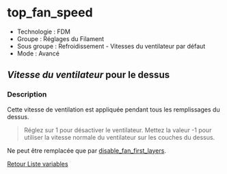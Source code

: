 # top_fan_speed

* Technologie : FDM
* Groupe : Réglages du Filament
* Sous groupe : Refroidissement - Vitesses du ventilateur par défaut
* Mode : Avancé

## *Vitesse du ventilateur* pour le dessus

### Description

Cette vitesse de ventilation est appliquée pendant tous les remplissages du dessus.

> Réglez sur 1 pour désactiver le ventilateur.
> Mettez la valeur -1 pour utiliser la vitesse normale du ventilateur sur les couches du dessus.

Ne peut être remplacée que par [disable_fan_first_layers](disable_fan_first_layers.md).

[Retour Liste variables](variable_list.md)